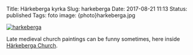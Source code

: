 Title: Härkeberga kyrka
Slug: harkeberga
Date: 2017-08-21 11:13
Status: published
Tags: foto
image: {photo}harkeberga.jpg

[![harkeberga]({photo}harkeberga.jpg "harkeberga")]({filename}/pic/harkeberga.jpg)

Late medieval church paintings can be funny sometimes, here inside [Härkeberga Church](https://en.wikipedia.org/wiki/H%C3%A4rkeberga_Church).
